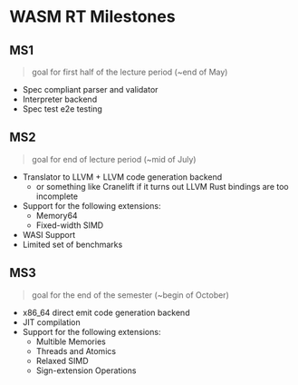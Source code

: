 # WASM RT Milestones

## MS1

> goal for first half of the lecture period (~end of May)

 - Spec compliant parser and validator
 - Interpreter backend
 - Spec test e2e testing

## MS2

> goal for end of lecture period (~mid of July)

 - Translator to LLVM + LLVM code generation backend
    - or something like Cranelift if it turns out LLVM Rust bindings are too incomplete
 - Support for the following extensions:
    - Memory64
    - Fixed-width SIMD
 - WASI Support
 - Limited set of benchmarks

## MS3

> goal for the end of the semester (~begin of October)

 - x86_64 direct emit code generation backend
 - JIT compilation
 - Support for the following extensions:
    - Multible Memories
    - Threads and Atomics
    - Relaxed SIMD
    - Sign-extension Operations
